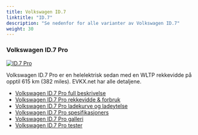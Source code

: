 ```yaml
---
title: Volkswagen ID.7
linktitle: "ID.7"
description: "Se nedenfor for alle varianter av Volkswagen ID.7"
weight: 30
---
```

### Volkswagen ID.7 Pro

<a href="id.7_pro/"><img src="https://media.evkx.net/multimedia/models/volkswagen/id.7/id.7_pro/main_1_st.jpg" class="img-fluid" alt="ID.7 Pro" ></a>

Volkswagen ID.7 Pro er en helelektrisk sedan med en WLTP rekkevidde på opptil 615 km (382 miles). EVKX.net har alle detaljene. 

- [Volkswagen ID.7 Pro full beskrivelse](id.7_pro/)
- [Volkswagen ID.7 Pro rekkevidde & forbruk](id.7_pro/rangeandconsumption/)
- [Volkswagen ID.7 Pro ladekurve og ladeytelse](id.7_pro/chargingcurve/)
- [Volkswagen ID.7 Pro spesifikasjoners](id.7_pro/specifications/)
- [Volkswagen ID.7 Pro galleri](id.7_pro/gallery/)
- [Volkswagen ID.7 Pro tester](id.7_pro/reviews/)

